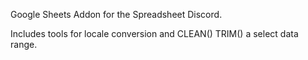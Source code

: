 Google Sheets Addon for the Spreadsheet Discord.

Includes tools for locale conversion and CLEAN() TRIM() a select data range.
